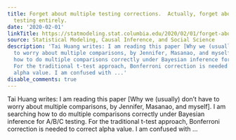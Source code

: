 ```yaml
---
title: Forget about multiple testing corrections.  Actually, forget about hypothesis
  testing entirely.
date: '2020-02-01'
linkTitle: https://statmodeling.stat.columbia.edu/2020/02/01/forget-about-multiple-testing-corrections-actually-forget-about-hypothesis-testing-entirely/
source: Statistical Modeling, Causal Inference, and Social Science
description: 'Tai Huang writes: I am reading this paper [Why we (usually) don’t have
  to worry about multiple comparisons, by Jennifer, Masanao, and myself]. I am searching
  how to do multiple comparisons correctly under Bayesian inference for A/B/C testing.
  For the traditional t-test approach, Bonferroni correction is needed to correct
  alpha value. I am confused with ...'
disable_comments: true
---
```

Tai Huang writes: I am reading this paper [Why we (usually) don’t have to worry about multiple comparisons, by Jennifer, Masanao, and myself]. I am searching how to do multiple comparisons correctly under Bayesian inference for A/B/C testing. For the traditional t-test approach, Bonferroni correction is needed to correct alpha value. I am confused with ...
